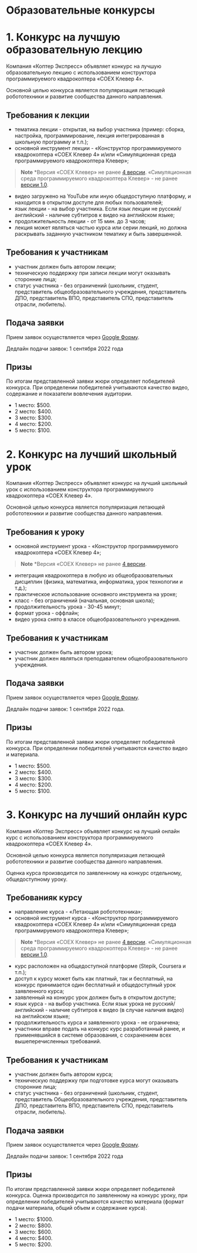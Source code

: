 # Образовательные конкурсы


# 1. Конкурс на лучшую образовательную лекцию
Компания «Коптер Экспресс» объявляет конкурс на лучшую образовательную лекцию с использованием конструктора программируемого квадрокоптера «COEX Клевер 4».

Основной целью конкурса является популяризация летающей робототехники и развитие сообщества данного направления.
## Требования к лекции
* тематика лекции - открытая, на выбор участника (пример: сборка, настройка, программирование, лекция интегрированная в школьную программу и т.п.);
* основной инструмент лекции - «Конструктор программируемого квадрокоптера «COEX Клевер 4» и/или «Симуляционная среда программируемого квадрокоптера Клевер»; 
> **Note** *Версия «COEX Клевер» не ранее [4 версии](https://clover.coex.tech/ru/assemble_4.html). «Симуляционная среда программируемого квадрокоптера Клевер» - не ранее [версии 1.0](https://github.com/CopterExpress/clover_vm/releases/tag/v1.0). 
* видео загружено на YouTube или иную общедоступную платформу, и находится в открытом доступе для любых пользователей;
* язык лекции - на выбор участника. Если язык лекции не русский/английский - наличие субтитров к видео на английском языке;
* продолжительность лекции - от 15 мин. до 3 часов;
* лекция может являться частью курса или серии лекций, но должна раскрывать заданную участником тематику и быть завершенной.

## Требования к участникам
* участник должен быть автором лекции;
* техническую поддержку при записи лекции могут оказывать сторонние лица;
* статус участника - без ограничений (школьник, студент, представитель общеобразовательного учреждения, представитель ДПО, представитель ВПО, представитель СПО, представитель отрасли, любитель).

## Подача заявки
Прием заявок осуществляется через [Google Форму](https://docs.google.com/forms/d/e/1FAIpQLScE2kN5dO2OYNSM8hOYzOa5Qvh2uDdd9Fjx8OnL1W93bfEBgw/viewform). 

Дедлайн подачи заявок: 1 сентября 2022 года

## Призы
По итогам представленной заявки жюри определяет победителей конкурса. При определении победителей учитываются качество видео, содержание и показатели вовлечения аудитории. 

- 1 место: $500.
- 2 место: $400.
- 3 место: $300.
- 4 место: $200. 
- 5 место: $100. 


# 2. Конкурс на лучший школьный урок
Компания «Коптер Экспресс» объявляет конкурс на лучший школьный урок с использованием конструктора программируемого квадрокоптера «COEX Клевер 4».

Основной целью конкурса является популяризация летающей робототехники и развитие сообщества данного направления.
## Требования к уроку
* основной инструмент урока - «Конструктор программируемого квадрокоптера «COEX Клевер 4»; 
> **Note** *Версия «COEX Клевер» не ранее [4 версии](https://clover.coex.tech/ru/assemble_4.html). 
* интеграция квадрокоптера в любую из общеобразовательных дисциплин (физика, математика, информатика, урок технологии и т.д.);
* практическое использование основного инструмента на уроке;
* класс - без ограничений (начальная, основная школа);
* продолжительность урока - 30-45 минут;
* формат урока - оффлайн;
* видео урока снято в классе общеобразовательного учреждения.

## Требования к участникам
* участник должен быть автором урока;
* участник должен являться преподавателем общеобразовательного учреждения.

## Подача заявки
Прием заявок осуществляется через [Google Форму](https://docs.google.com/forms/d/e/1FAIpQLSdelVy6yQ1iN6u88KeiEIKGj7gGaM0xccSt2tiYKB46ICmjkQ/viewform). 

Дедлайн подачи заявок: 1 сентября 2022 года.

## Призы
По итогам представленной заявки жюри определяет победителей конкурса. При определении победителей учитываются качество видео и материала.
- 1 место: $500.
- 2 место: $400.
- 3 место: $300.
- 4 место: $200. 
- 5 место: $100. 

# 3. Конкурс на лучший онлайн курс
Компания «Коптер Экспресс» объявляет конкурс на лучший онлайн курс с использованием конструктора программируемого квадрокоптера «COEX Клевер 4».

Основной целью конкурса является популяризация летающей робототехники и развитие сообщества данного направления.

Оценка курса производится по заявленному на конкурс отдельному, общедоступному уроку.

## Требованияк курсу
* направление курса - «Летающая робототехника»;
* основной инструмент курса - «Конструктор программируемого квадрокоптера «COEX Клевер 4» и/или «Симуляционная среда программируемого квадрокоптера Клевер»; 
> **Note** *Версия «COEX Клевер» не ранее [4 версии](https://clover.coex.tech/ru/assemble_4.html). «Симуляционная среда программируемого квадрокоптера Клевер» - не ранее [версии 1.0](https://github.com/CopterExpress/clover_vm/releases/tag/v1.0). 
* курс расположен на общедоступной платформе (Stepik, Coursera и т.п.);
* доступ к курсу может быть как платный, так и бесплатный, на конкурс принимается один бесплатный и общедоступный урок заявленного курса;
* заявленный на конкурс урок должен быть в открытом доступе;
* язык курса - на выбор участника. Если язык урока не русский/английский - наличие субтитров к видео (в случае наличия видео) на английском языке; 
* продолжительность курса и заявленного урока - не ограничена;
* участники вправе подать на конкурс курс разработанный ранее, и применявшийся в системе образования, с сохранением всех вышеперечисленных требований.

## Требования к участникам
* участник должен быть автором курса;
* техническую поддержку при подготовке курса могут оказывать сторонние лица;
* статус участника - без ограничений (школьник, студент, представитель Общеобразовательного учреждения, представитель ДПО, представитель ВПО, представитель СПО, представитель отрасли, любитель).

## Подача заявки
Прием заявок осуществляется через [Google Форму](https://docs.google.com/forms/d/e/1FAIpQLSdf2Q68X4hPnFE9f3EP95AxPNnzHKqIsFHtTRT6EBKiH93wzg/viewform). 

Дедлайн подачи заявок: 1 сентября 2022 года

## Призы
По итогам представленной заявки жюри определяет победителей конкурса. Оценка производится по заявленному на конкурс уроку, при определении победителей учитываются качество материала (формат подачи материала, общий объем и содержание курса).

- 1 место: $1000.
- 2 место: $800.
- 3 место: $600.
- 4 место: $400. 
- 5 место: $200. 

